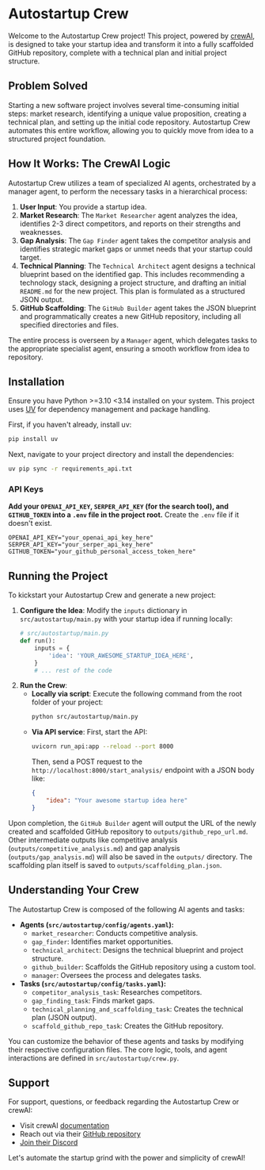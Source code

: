 # Autostartup Crew

Welcome to the Autostartup Crew project! This project, powered by [crewAI](https://crewai.com), is designed to take your startup idea and transform it into a fully scaffolded GitHub repository, complete with a technical plan and initial project structure.

## Problem Solved

Starting a new software project involves several time-consuming initial steps: market research, identifying a unique value proposition, creating a technical plan, and setting up the initial code repository. Autostartup Crew automates this entire workflow, allowing you to quickly move from idea to a structured project foundation.

## How It Works: The CrewAI Logic

Autostartup Crew utilizes a team of specialized AI agents, orchestrated by a manager agent, to perform the necessary tasks in a hierarchical process:

1.  **User Input**: You provide a startup idea.
2.  **Market Research**: The `Market Researcher` agent analyzes the idea, identifies 2-3 direct competitors, and reports on their strengths and weaknesses.
3.  **Gap Analysis**: The `Gap Finder` agent takes the competitor analysis and identifies strategic market gaps or unmet needs that your startup could target.
4.  **Technical Planning**: The `Technical Architect` agent designs a technical blueprint based on the identified gap. This includes recommending a technology stack, designing a project structure, and drafting an initial `README.md` for the new project. This plan is formulated as a structured JSON output.
5.  **GitHub Scaffolding**: The `GitHub Builder` agent takes the JSON blueprint and programmatically creates a new GitHub repository, including all specified directories and files.

The entire process is overseen by a `Manager` agent, which delegates tasks to the appropriate specialist agent, ensuring a smooth workflow from idea to repository.

## Installation

Ensure you have Python >=3.10 <3.14 installed on your system. This project uses [UV](https://docs.astral.sh/uv/) for dependency management and package handling.

First, if you haven't already, install uv:

```bash
pip install uv
```

Next, navigate to your project directory and install the dependencies:

```bash
uv pip sync -r requirements_api.txt
```

### API Keys

**Add your `OPENAI_API_KEY`, `SERPER_API_KEY` (for the search tool), and `GITHUB_TOKEN` into a `.env` file in the project root.** Create the `.env` file if it doesn't exist.

```
OPENAI_API_KEY="your_openai_api_key_here"
SERPER_API_KEY="your_serper_api_key_here"
GITHUB_TOKEN="your_github_personal_access_token_here"
```

## Running the Project

To kickstart your Autostartup Crew and generate a new project:

1.  **Configure the Idea**: Modify the `inputs` dictionary in `src/autostartup/main.py` with your startup idea if running locally:
    ```python
    # src/autostartup/main.py
    def run():
        inputs = {
            'idea': 'YOUR_AWESOME_STARTUP_IDEA_HERE',
        }
        # ... rest of the code
    ```
2.  **Run the Crew**:
    *   **Locally via script**: Execute the following command from the root folder of your project:
        ```bash
        python src/autostartup/main.py
        ```
    *   **Via API service**:
        First, start the API:
        ```bash
        uvicorn run_api:app --reload --port 8000
        ```
        Then, send a POST request to the `http://localhost:8000/start_analysis/` endpoint with a JSON body like:
        ```json
        {
            "idea": "Your awesome startup idea here"
        }
        ```

Upon completion, the `GitHub Builder` agent will output the URL of the newly created and scaffolded GitHub repository to `outputs/github_repo_url.md`. Other intermediate outputs like competitive analysis (`outputs/competitive_analysis.md`) and gap analysis (`outputs/gap_analysis.md`) will also be saved in the `outputs/` directory. The scaffolding plan itself is saved to `outputs/scaffolding_plan.json`.

## Understanding Your Crew

The Autostartup Crew is composed of the following AI agents and tasks:

*   **Agents (`src/autostartup/config/agents.yaml`):**
    *   `market_researcher`: Conducts competitive analysis.
    *   `gap_finder`: Identifies market opportunities.
    *   `technical_architect`: Designs the technical blueprint and project structure.
    *   `github_builder`: Scaffolds the GitHub repository using a custom tool.
    *   `manager`: Oversees the process and delegates tasks.
*   **Tasks (`src/autostartup/config/tasks.yaml`):**
    *   `competitor_analysis_task`: Researches competitors.
    *   `gap_finding_task`: Finds market gaps.
    *   `technical_planning_and_scaffolding_task`: Creates the technical plan (JSON output).
    *   `scaffold_github_repo_task`: Creates the GitHub repository.

You can customize the behavior of these agents and tasks by modifying their respective configuration files. The core logic, tools, and agent interactions are defined in `src/autostartup/crew.py`.

## Support

For support, questions, or feedback regarding the Autostartup Crew or crewAI:
- Visit crewAI [documentation](https://docs.crewai.com)
- Reach out via their [GitHub repository](https://github.com/joaomdmoura/crewai)
- [Join their Discord](https://discord.com/invite/X4JWnZnxPb)

Let's automate the startup grind with the power and simplicity of crewAI!
